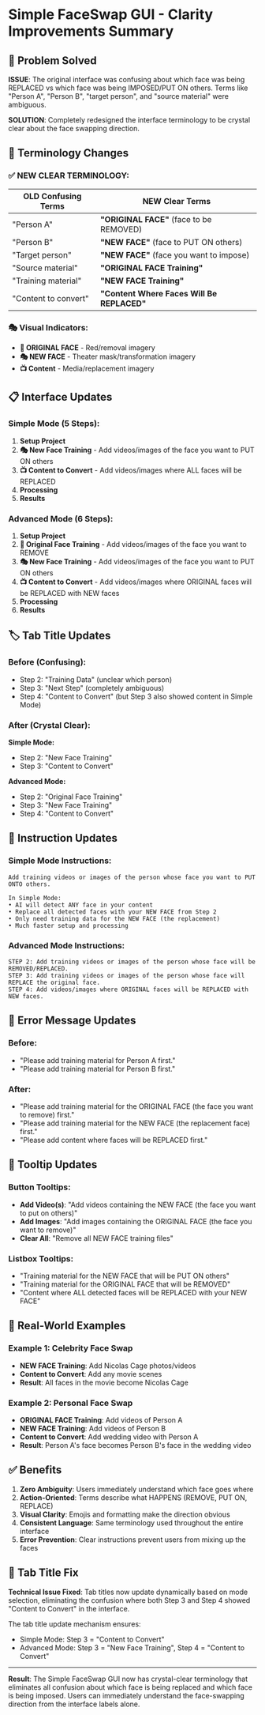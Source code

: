 # Simple FaceSwap GUI - Clarity Improvements Summary

## 🎯 Problem Solved

**ISSUE**: The original interface was confusing about which face was being REPLACED vs which face was being IMPOSED/PUT ON others. Terms like "Person A", "Person B", "target person", and "source material" were ambiguous.

**SOLUTION**: Completely redesigned the interface terminology to be crystal clear about the face swapping direction.

## 🔄 Terminology Changes

### ✅ NEW CLEAR TERMINOLOGY:

| OLD Confusing Terms | NEW Clear Terms |
|---------------------|-----------------|
| "Person A" | **"ORIGINAL FACE"** (face to be REMOVED) |
| "Person B" | **"NEW FACE"** (face to PUT ON others) |
| "Target person" | **"NEW FACE"** (face you want to impose) |
| "Source material" | **"ORIGINAL FACE Training"** |
| "Training material" | **"NEW FACE Training"** |
| "Content to convert" | **"Content Where Faces Will Be REPLACED"** |

### 🎭 Visual Indicators:
- **🚫 ORIGINAL FACE** - Red/removal imagery
- **🎭 NEW FACE** - Theater mask/transformation imagery  
- **📺 Content** - Media/replacement imagery

## 📋 Interface Updates

### Simple Mode (5 Steps):
1. **Setup Project** 
2. **🎭 New Face Training** - Add videos/images of the face you want to PUT ON others
3. **📺 Content to Convert** - Add videos/images where ALL faces will be REPLACED
4. **Processing** 
5. **Results**

### Advanced Mode (6 Steps):
1. **Setup Project**
2. **🚫 Original Face Training** - Add videos/images of the face you want to REMOVE
3. **🎭 New Face Training** - Add videos/images of the face you want to PUT ON others  
4. **📺 Content to Convert** - Add videos/images where ORIGINAL faces will be REPLACED with NEW faces
5. **Processing**
6. **Results**

## 🏷️ Tab Title Updates

### Before (Confusing):
- Step 2: "Training Data" (unclear which person)
- Step 3: "Next Step" (completely ambiguous)
- Step 4: "Content to Convert" (but Step 3 also showed content in Simple Mode)

### After (Crystal Clear):
**Simple Mode:**
- Step 2: "New Face Training"
- Step 3: "Content to Convert"

**Advanced Mode:**
- Step 2: "Original Face Training" 
- Step 3: "New Face Training"
- Step 4: "Content to Convert"

## 💬 Instruction Updates

### Simple Mode Instructions:
```
Add training videos or images of the person whose face you want to PUT ONTO others.

In Simple Mode:
• AI will detect ANY face in your content
• Replace all detected faces with your NEW FACE from Step 2
• Only need training data for the NEW FACE (the replacement)
• Much faster setup and processing
```

### Advanced Mode Instructions:
```
STEP 2: Add training videos or images of the person whose face will be REMOVED/REPLACED.
STEP 3: Add training videos or images of the person whose face will REPLACE the original face.
STEP 4: Add videos/images where ORIGINAL faces will be REPLACED with NEW faces.
```

## 🔧 Error Message Updates

### Before:
- "Please add training material for Person A first."
- "Please add training material for Person B first."

### After:
- "Please add training material for the ORIGINAL FACE (the face you want to remove) first."
- "Please add training material for the NEW FACE (the replacement face) first."
- "Please add content where faces will be REPLACED first."

## 🎯 Tooltip Updates

### Button Tooltips:
- **Add Video(s)**: "Add videos containing the NEW FACE (the face you want to put on others)"
- **Add Images**: "Add images containing the ORIGINAL FACE (the face you want to remove)"
- **Clear All**: "Remove all NEW FACE training files"

### Listbox Tooltips:
- "Training material for the NEW FACE that will be PUT ON others"
- "Training material for the ORIGINAL FACE that will be REMOVED"
- "Content where ALL detected faces will be REPLACED with your NEW FACE"

## 🚀 Real-World Examples

### Example 1: Celebrity Face Swap
- **NEW FACE Training**: Add Nicolas Cage photos/videos
- **Content to Convert**: Add any movie scenes
- **Result**: All faces in the movie become Nicolas Cage

### Example 2: Personal Face Swap  
- **ORIGINAL FACE Training**: Add videos of Person A
- **NEW FACE Training**: Add videos of Person B
- **Content to Convert**: Add wedding video with Person A
- **Result**: Person A's face becomes Person B's face in the wedding video

## ✅ Benefits

1. **Zero Ambiguity**: Users immediately understand which face goes where
2. **Action-Oriented**: Terms describe what HAPPENS (REMOVE, PUT ON, REPLACE)
3. **Visual Clarity**: Emojis and formatting make the direction obvious
4. **Consistent Language**: Same terminology used throughout the entire interface
5. **Error Prevention**: Clear instructions prevent users from mixing up the faces

## 🔄 Tab Title Fix

**Technical Issue Fixed**: Tab titles now update dynamically based on mode selection, eliminating the confusion where both Step 3 and Step 4 showed "Content to Convert" in the interface.

The tab title update mechanism ensures:
- Simple Mode: Step 3 = "Content to Convert" 
- Advanced Mode: Step 3 = "New Face Training", Step 4 = "Content to Convert"

---

**Result**: The Simple FaceSwap GUI now has crystal-clear terminology that eliminates all confusion about which face is being replaced and which face is being imposed. Users can immediately understand the face-swapping direction from the interface labels alone.
